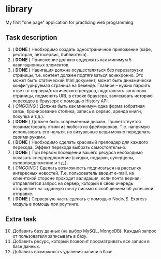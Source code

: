 # library
My first "one page" application for practicing web programming

## Task description

1.	( **DONE** ) Необходимо создать одностраничное приложение (кафе, ресторан, автосервис, библиотека).
2.	( **DONE** ) Приложение должно содержать как минимум 5 навигационных элементов.
3.	( **DONE** ) Навигация должна осуществляться без перезагрузки страницы, т.е. контент должен подтягиваться асинхронно. Это может быть статический html документ, может быть динамически конфигурируемая страница на бекенде. Главное – нужно парсить ответ от сервера/статического ресурса, подставлять заголовок страницы, подменять URL в строке браузера, записывать историю переходов в браузере с помощью History API.
4.	( _ONGOING_ ) Должна быть как минимум одна форма (обратная связь, бронирование столика, запись в сервис, аренда книги, покупка и т.д.).
5.	( **DONE** ) Должен быть современный дизайн. Приветствуется позаимствовать стили из любого из фреймворков. Т.е. напрямую использовать его нельзя, но визуальные вещи можно переделать своими руками.
6.	( **DONE** ) Необходимо сделать красивый прелоадер для каждого перехода. Эффект перехода выбрать самостоятельно.
7.	( **DONE** ) При первом посещении вашего ресурса необходимо показать спецпредложение (скидки, подарки, суперцены, суперпредложение и т.д.).
8.	( _ONGOING_ ) Сделать возможность подписаться на рассылку интересных новостей. Т.е. пользователь вводит e-mail, на клиентской стороне проходит валидация, если почта верная, отправляется запрос на сервер, который в свою очередь отправляет на заданную почту письмо с сообщением об успешной отправке.
9.	( **DONE** ) Серверную часть сделать с помощью NodeJS. Express модуль в помощь при роутинге.

## Extra task
10. Добавить базу данных (на выбор MySQL, MongoDB). Каждый запрос от пользователя записывать в базу.
11. Добавить ресурс, который позволит просматривать все записи в базе данных.
12. Добавить возможность удаления записи в базе.
